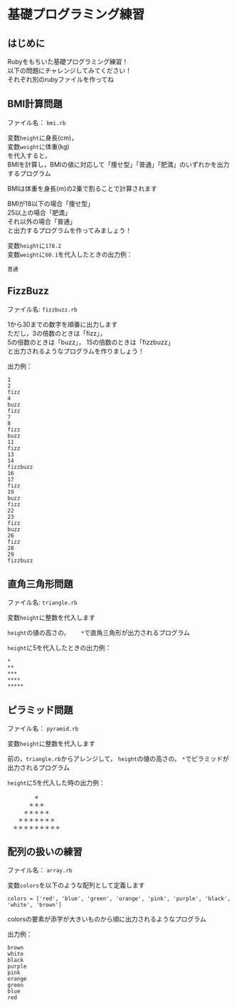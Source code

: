 # 基礎プログラミング練習
## はじめに
Rubyをもちいた基礎プログラミング練習！  
以下の問題にチャレンジしてみてください！  
それぞれ別のrubyファイルを作ってね
## BMI計算問題
ファイル名： `bmi.rb`

変数`height`に身長(cm)，  
変数`weight`に体重(kg)  
を代入すると，  
BMIを計算し，BMIの値に対応して「痩せ型」「普通」「肥満」のいずれかを出力するプログラム

BMIは体重を身長(m)の2乗で割ることで計算されます

BMIが18以下の場合「痩せ型」  
25以上の場合「肥満」  
それ以外の場合「普通」  
と出力するプログラムを作ってみましょう！

変数`height`に`178.2`  
変数`weight`に`60.1`を代入したときの出力例：
```
普通
```

## FizzBuzz
ファイル名: `fizzbuzz.rb`

1から30までの数字を順番に出力します  
ただし，3の倍数のときは「fizz」，  
5の倍数のときは「buzz」，
15の倍数のときは「fizzbuzz」  
と出力されるようなプログラムを作りましょう！

出力例：
```
1
2
fizz
4
buzz
fizz
7
8
fizz
buzz
11
fizz
13
14
fizzbuzz
16
17
fizz
19
buzz
fizz
22
23
fizz
buzz
26
fizz
28
29
fizzbuzz
```

## 直角三角形問題
ファイル名: `triangle.rb`

変数`height`に整数を代入します

`height`の値の高さの，　　
`*`で直角三角形が出力されるプログラム

`height`に5を代入したときの出力例：
```
*
**
***
****
*****
```

## ピラミッド問題
ファイル名： `pyramid.rb`

変数`height`に整数を代入します

前の，`triangle.rb`からアレンジして，
`height`の値の高さの，
`*`でピラミッドが出力されるプログラム

`height`に5を代入した時の出力例：
```
　　　　　＊
　　　　＊＊＊
　　　＊＊＊＊＊
　　＊＊＊＊＊＊＊
　＊＊＊＊＊＊＊＊＊
```


## 配列の扱いの練習
ファイル名： `array.rb`

変数`colors`を以下のような配列として定義します
```
colors = ['red', 'blue', 'green', 'orange', 'pink', 'purple', 'black', 'white', 'brown']
```

colorsの要素が添字が大きいものから順に出力されるようなプログラム

出力例：
```
brown
white
black
purple
pink
orange
green
blue
red
```